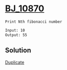 # [BJ_10870](https://acmicpc.net/problem/10870)

```en
Print Nth fibonacci number
```

```txt
Input: 10
Output: 55
```

## Solution

[Duplicate](./BJ_10826.md)
